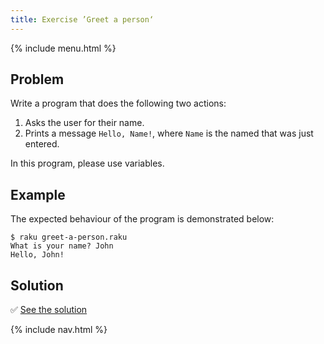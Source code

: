 ```yaml
---
title: Exercise ’Greet a person‘
---
```


{% include menu.html %}

## Problem

Write a program that does the following two actions:

1. Asks the user for their name.
2. Prints a message `Hello, Name!`, where `Name` is the named that was just entered.

In this program, please use variables.

## Example

The expected behaviour of the program is demonstrated below:

```console
$ raku greet-a-person.raku
What is your name? John
Hello, John!
```

## Solution

✅ [See the solution](solution)

{% include nav.html %}
